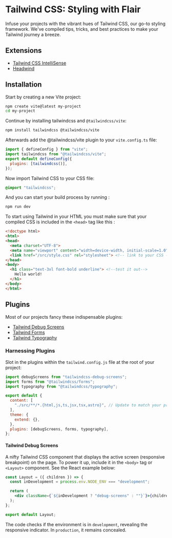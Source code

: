 # Tailwind CSS: Styling with Flair

Infuse your projects with the vibrant hues of Tailwind CSS, our go-to styling framework. We've compiled tips, tricks, and best practices to make your Tailwind journey a breeze.

## Extensions

- [Tailwind CSS IntelliSense](https://marketplace.visualstudio.com/items?itemName=bradlc.vscode-tailwindcss)
- [Headwind](https://marketplace.visualstudio.com/items?itemName=heybourn.headwind)

## Installation

Start by creating a new Vite project:

```bash
npm create vite@latest my-project
cd my-project
```

Continue by installing tailwindcss and ``@tailwindcss/vite``:

```bash
npm install tailwindcss @tailwindcss/vite
```

Afterwards add the @tailwindcss/vite plugin to your ``vite.config.ts`` file:

```js
import { defineConfig } from "vite";
import tailwindcss from "@tailwindcss/vite";
export default defineConfig({
  plugins: [tailwindcss()],
});
```

Now import Tailwind CSS to your CSS file:

```css
@import "tailwindcss";
```



And you can start your build process by running :

```bash
npm run dev
```

To start using Tailwind in your HTML you must make sure that your compiled CSS is included in the ``<head>`` tag like this :

```html
<!doctype html>
<html>
<head>
  <meta charset="UTF-8">
  <meta name="viewport" content="width=device-width, initial-scale=1.0">
  <link href="/src/style.css" rel="stylesheet"> <!-- link to your CSS -->
</head>
<body>
  <h1 class="text-3xl font-bold underline"> <!--test it out-->
    Hello world!
  </h1>
</body>
</html>
```

## Plugins

Most of our projects fancy these indispensable plugins:

- [Tailwind Debug Screens](https://github.com/jorenvanhee/tailwindcss-debug-screens)
- [Tailwind Forms](https://github.com/tailwindlabs/tailwindcss-forms)
- [Tailwind Typography](https://github.com/tailwindlabs/tailwindcss-typography)

### Harnessing Plugins

Slot in the plugins within the `tailwind.config.js` file at the root of your project:

```javascript
import debugScreens from "tailwindcss-debug-screens";
import forms from "@tailwindcss/forms";
import typography from "@tailwindcss/typography";

export default {
  content: [
    "./src/**/*.{html,js,ts,jsx,tsx,astro}", // Update to match your project structure
  ],
  theme: {
    extend: {},
  },
  plugins: [debugScreens, forms, typography],
};
```

#### Tailwind Debug Screens

A nifty Tailwind CSS component that displays the active screen (responsive breakpoint) on the page. To power it up, include it in the `<body>` tag or `<Layout>` component. See the React example below:

```jsx
const Layout = ({ children }) => {
  const inDevelopment = process.env.NODE_ENV === "development";

  return (
    <div className={`${inDevelopment ? "debug-screens" : ""}`}>{children}</div>
  );
};

export default Layout;
```

The code checks if the environment is in `development`, revealing the responsive indicator. In `production`, it remains concealed.
